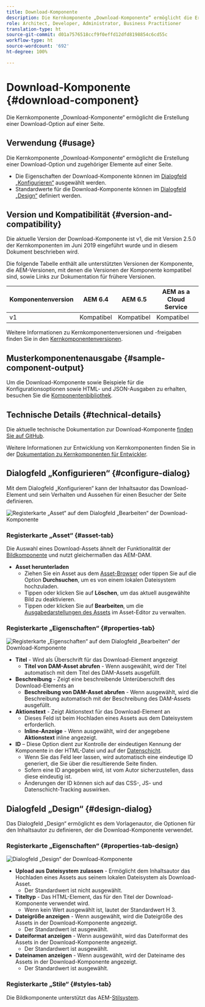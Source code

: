 ```yaml
---
title: Download-Komponente
description: Die Kernkomponente „Download-Komponente“ ermöglicht die Erstellung einer Download-Option auf einer Seite.
role: Architect, Developer, Administrator, Business Practitioner
translation-type: ht
source-git-commit: d01a7576518ccf9f0effd12dfd8198854c6cd55c
workflow-type: ht
source-wordcount: '692'
ht-degree: 100%

---
```



# Download-Komponente {#download-component}

Die Kernkomponente „Download-Komponente“ ermöglicht die Erstellung einer Download-Option auf einer Seite.

## Verwendung {#usage}

Die Kernkomponente „Download-Komponente“ ermöglicht die Erstellung einer Download-Option und zugehöriger Elemente auf einer Seite.

* Die Eigenschaften der Download-Komponente können im [Dialogfeld „Konfigurieren“](#configure-dialog) ausgewählt werden.
* Standardwerte für die Download-Komponente können im [Dialogfeld „Design“](#design-dialog) definiert werden.

## Version und Kompatibilität {#version-and-compatibility}

Die aktuelle Version der Download-Komponente ist v1, die mit Version 2.5.0 der Kernkomponenten im Juni 2019 eingeführt wurde und in diesem Dokument beschrieben wird.

Die folgende Tabelle enthält alle unterstützten Versionen der Komponente, die AEM-Versionen, mit denen die Versionen der Komponente kompatibel sind, sowie Links zur Dokumentation für frühere Versionen.

| Komponentenversion | AEM 6.4 | AEM 6.5 | AEM as a Cloud Service |
|--- |--- |---|---|
| v1 | Kompatibel | Kompatibel | Kompatibel |

Weitere Informationen zu Kernkomponentenversionen und -freigaben finden Sie in den [Kernkomponentenversionen](/help/versions.md).

## Musterkomponentenausgabe {#sample-component-output}

Um die Download-Komponente sowie Beispiele für die Konfigurationsoptionen sowie HTML- und JSON-Ausgaben zu erhalten, besuchen Sie die [Komponentenbibliothek](https://adobe.com/go/aem_cmp_library_download).

## Technische Details {#technical-details}

Die aktuelle technische Dokumentation zur Download-Komponente [finden Sie auf GitHub](https://adobe.com/go/aem_cmp_tech_download_v1).

Weitere Informationen zur Entwicklung von Kernkomponenten finden Sie in der [Dokumentation zu Kernkomponenten für Entwickler](/help/developing/overview.md).

## Dialogfeld „Konfigurieren“ {#configure-dialog}

Mit dem Dialogfeld „Konfigurieren“ kann der Inhaltsautor das Download-Element und sein Verhalten und Aussehen für einen Besucher der Seite definieren.

![Registerkarte „Asset“ auf dem Dialogfeld „Bearbeiten“ der Download-Komponente](/help/assets/download-edit-asset.png)

### Registerkarte „Asset“ {#asset-tab}

Die Auswahl eines Download-Assets ähnelt der Funktionalität der [Bildkomponente](image.md) und nutzt gleichermaßen das AEM-DAM.

* **Asset herunterladen**
   * Ziehen Sie ein Asset aus dem [Asset-Browser](https://docs.adobe.com/content/help/de-DE/experience-manager-cloud-service/sites/authoring/fundamentals/environment-tools.translate.html) oder tippen Sie auf die Option **Durchsuchen**, um es von einem lokalen Dateisystem hochzuladen.
   * Tippen oder klicken Sie auf **Löschen**, um das aktuell ausgewählte Bild zu deaktivieren.
   * Tippen oder klicken Sie auf **Bearbeiten**, um die [Ausgabedarstellungen des Assets](https://docs.adobe.com/content/help/de-DE/experience-manager-cloud-service/assets/manage/manage-digital-assets.translate.html) im Asset-Editor zu verwalten.

### Registerkarte „Eigenschaften“ {#properties-tab}

![Registerkarte „Eigenschaften“ auf dem Dialogfeld „Bearbeiten“ der Download-Komponente](/help/assets/download-edit-properties.png)

* **Titel** - Wird als Überschrift für das Download-Element angezeigt
   * **Titel von DAM-Asset abrufen** - Wenn ausgewählt, wird der Titel automatisch mit dem Titel des DAM-Assets ausgefüllt.
* **Beschreibung** - Zeigt eine beschreibende Unterüberschrift des Download-Elements an
   * **Beschreibung von DAM-Asset abrufen** - Wenn ausgewählt, wird die Beschreibung automatisch mit der Beschreibung des DAM-Assets ausgefüllt.
* **Aktionstext** - Zeigt Aktionstext für das Download-Element an
   * Dieses Feld ist beim Hochladen eines Assets aus dem Dateisystem erforderlich.
   * **Inline-Anzeige** - Wenn ausgewählt, wird der angegebene **Aktionstext** inline angezeigt.
* **ID** – Diese Option dient zur Kontrolle der eindeutigen Kennung der Komponente in der HTML-Datei und auf der [Datenschicht](/help/developing/data-layer/overview.md).
   * Wenn Sie das Feld leer lassen, wird automatisch eine eindeutige ID generiert, die Sie über die resultierende Seite finden.
   * Sofern eine ID angegeben wird, ist vom Autor sicherzustellen, dass diese eindeutig ist.
   * Änderungen der ID können sich auf das CSS-, JS- und Datenschicht-Tracking auswirken.

## Dialogfeld „Design“ {#design-dialog}

Das Dialogfeld „Design“ ermöglicht es dem Vorlagenautor, die Optionen für den Inhaltsautor zu definieren, der die Download-Komponente verwendet.

### Registerkarte „Eigenschaften“ {#properties-tab-design}

![Dialogfeld „Design“ der Download-Komponente](/help/assets/download-design.png)

* **Upload aus Dateisystem zulassen** - Ermöglicht dem Inhaltsautor das Hochladen eines Assets aus seinem lokalen Dateisystem als Download-Asset.
   * Der Standardwert ist nicht ausgewählt.
* **Titeltyp** - Das HTML-Element, das für den Titel der Download-Komponente verwendet wird.
   * Wenn kein Wert ausgewählt ist, lautet der Standardwert H 3.
* **Dateigröße anzeigen** - Wenn ausgewählt, wird die Dateigröße des Assets in der Download-Komponente angezeigt.
   * Der Standardwert ist ausgewählt.
* **Dateiformat anzeigen** - Wenn ausgewählt, wird das Dateiformat des Assets in der Download-Komponente angezeigt.
   * Der Standardwert ist ausgewählt.
* **Dateinamen anzeigen** - Wenn ausgewählt, wird der Dateiname des Assets in der Download-Komponente angezeigt.
   * Der Standardwert ist ausgewählt.

### Registerkarte „Stile“ {#styles-tab}

Die Bildkomponente unterstützt das AEM-[Stilsystem](/help/get-started/authoring.md#component-styling).
